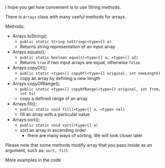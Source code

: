 I hope you get how convenient is to use String methods. 

There is `Arrays` class with many useful methods for arrays.

Methods:
* Arrays.toString()
  * `public static String toString(<type>[] a)`
  * Returns string representation of an input array
* Arrays.equals();
  * `public static boolean equals(<type>[] a, <type>[] a2)`
  * Returns `true` if two input arrays are equal, otherwise `false`
* Arrays.copyOf();
  * `public static <type>[] copyOf(<type>[] original, int newLength)`
  * copy an array by defining a new length
* Arrays.copyOfRange();
  * `public static <type>[] copyOfRange(<type>[] original, int from, int to)`
  * copy a defined range of an array
* Arrays.fill();
  * `public static void fill(<type>[] a, <type> val)`
  * fill an array with a particular value
* Arrays.sort();
  * `public static void sort(<type>[] a)`
  * sort an array in ascending order
    * there are many ways of sorting. We will look closer later

Please note that some methods modify array that you pass inside as an argument, such as: `sort, fill`

More examples in the code